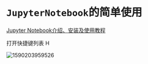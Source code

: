 

# `JupyterNotebook`的简单使用

[Jupyter Notebook介绍、安装及使用教程](https://www.jianshu.com/p/91365f343585/)



打开快捷键列表 H

![1590203959526](C:\Users\70991\AppData\Roaming\Typora\typora-user-images\1590203959526.png)